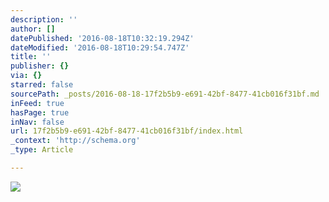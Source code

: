 ```yaml
---
description: ''
author: []
datePublished: '2016-08-18T10:32:19.294Z'
dateModified: '2016-08-18T10:29:54.747Z'
title: ''
publisher: {}
via: {}
starred: false
sourcePath: _posts/2016-08-18-17f2b5b9-e691-42bf-8477-41cb016f31bf.md
inFeed: true
hasPage: true
inNav: false
url: 17f2b5b9-e691-42bf-8477-41cb016f31bf/index.html
_context: 'http://schema.org'
_type: Article

---
```

![](https://the-grid-user-content.s3-us-west-2.amazonaws.com/2ed96114-4cb2-443a-8092-92bcba51dcb2.jpg)